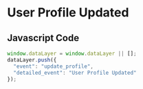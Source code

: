 # User Profile Updated

### 

## Javascript Code
```js
window.dataLayer = window.dataLayer || [];
dataLayer.push({
  "event": "update_profile",
  "detailed_event": "User Profile Updated"
});
```








